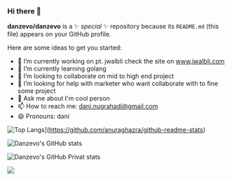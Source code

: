 ### Hi there 👋

**danzevo/danzevo** is a ✨ _special_ ✨ repository because its `README.md` (this file) appears on your GitHub profile.

Here are some ideas to get you started:

- 🔭 I’m currently working on pt. jwalbli check the site on www.jwalbli.com
- 🌱 I’m currently learning golang
- 👯 I’m looking to collaborate on mid to high end project
- 🤔 I’m looking for help with marketer who want collaborate with to fine some project
- 💬 Ask me about I'm cool person
- 📫 How to reach me: dani.nugrahadi@gmail.com
- 😄 Pronouns: dani


![Top Langs](https://github-readme-stats.vercel.app/api/top-langs/?username=danzevo)](https://github.com/anuraghazra/github-readme-stats)

![Danzevo's GitHub stats](https://github-readme-stats.vercel.app/api?username=danzevo&show_icons=true&theme=radical)

![Danzevo's GitHub Privat stats](https://github-readme-stats.vercel.app/api?username=danzevo&show_icons=true&theme=radical&count_private=true)


![](https://komarev.com/ghpvc/?username=Aghniyan&label=VISITOR)
